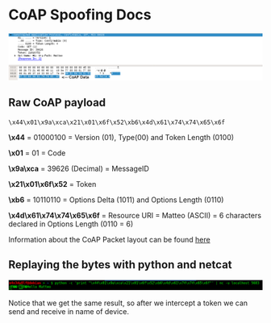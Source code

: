 # CoAP Spoofing Docs

![](img/coap_data.png)

## Raw CoAP payload
```
\x44\x01\x9a\xca\x21\x01\x6f\x52\xb6\x4d\x61\x74\x74\x65\x6f
```
**\x44** = 01000100 = Version (01), Type(00) and Token Length (0100)

**\x01** = 01 = Code

**\x9a\xca** = 39626 (Decimal) = MessageID

**\x21\x01\x6f\x52** = Token

**\xb6** = 10110110 = Options Delta (1011) and Options Length (0110) 

**\x4d\x61\x74\x74\x65\x6f** = Resource URI = Matteo (ASCII) = 6 characters declared in Options Length (0110 = 6)

Information about the CoAP Packet layout can be found [here](lwm2m-communication.md#coap-packet-analysis)
	
## Replaying the bytes with python and netcat

![](img/coap_spoofing1.png)

Notice that we get the same result, so after we intercept a token we can send and receive in name of device.
